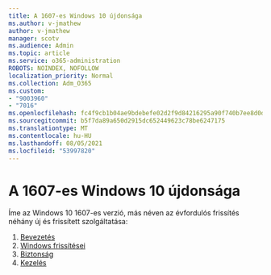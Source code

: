 ```yaml
---
title: A 1607-es Windows 10 újdonsága
ms.author: v-jmathew
author: v-jmathew
manager: scotv
ms.audience: Admin
ms.topic: article
ms.service: o365-administration
ROBOTS: NOINDEX, NOFOLLOW
localization_priority: Normal
ms.collection: Adm_O365
ms.custom:
- "9003960"
- "7016"
ms.openlocfilehash: fc4f9cb1b04ae9bdebefe02d2f9d84216295a90f740b7ee8d0d7e92e478f3357
ms.sourcegitcommit: b5f7da89a650d2915dc652449623c78be6247175
ms.translationtype: MT
ms.contentlocale: hu-HU
ms.lasthandoff: 08/05/2021
ms.locfileid: "53997820"
---
```

# <a name="whats-new-in-windows-10-version-1607"></a>A 1607-es Windows 10 újdonsága

Íme az Windows 10 1607-es verzió, más néven az évfordulós frissítés néhány új és frissített szolgáltatása:

1. [Bevezetés](https://go.microsoft.com/fwlink/?linkid=2114462)
2. [Windows frissítései](https://go.microsoft.com/fwlink/?linkid=2114463)
3. [Biztonság](https://go.microsoft.com/fwlink/?linkid=2114270)
4. [Kezelés](https://go.microsoft.com/fwlink/?linkid=2114271)
